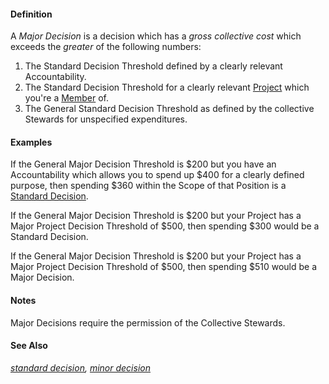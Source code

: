 #### Definition

A *Major Decision* is a decision which has a *gross collective cost* which exceeds the *greater* of the following numbers:  

1. The Standard Decision Threshold defined by a clearly relevant Accountability.
2. The Standard Decision Threshold for a clearly relevant [Project](https://github.com/gcassel/Modular-Organizing-Terminology/blob/master/terms/project.md) which you're a [Member](https://github.com/gcassel/Modular-Organizing-Terminology/blob/master/terms/member.md) of.
3. The General Standard Decision Threshold as defined by the collective Stewards for unspecified expenditures.


#### Examples

If the General Major Decision Threshold is $200 but you have an Accountability which allows you to spend up $400 for a clearly defined purpose, then spending $360 within the Scope of that Position is a [Standard Decision](https://github.com/gcassel/Modular-Organizing-Terminology/blob/master/terms/standard-decision.md).

If the General Major Decision Threshold is $200 but your Project has a Major Project Decision Threshold of $500, then spending $300 would be a Standard Decision.

If the General Major Decision Threshold is $200 but your Project has a Major Project Decision Threshold of $500, then spending $510 would be a Major Decision.

#### Notes

Major Decisions require the permission of the Collective Stewards.

#### See Also

*[standard decision](https://github.com/gcassel/Modular-Organizing-Terminology/blob/master/terms/standard-decision.md), [minor decision](https://github.com/gcassel/Modular-Organizing-Terminology/blob/master/terms/minor-decision.md)*
